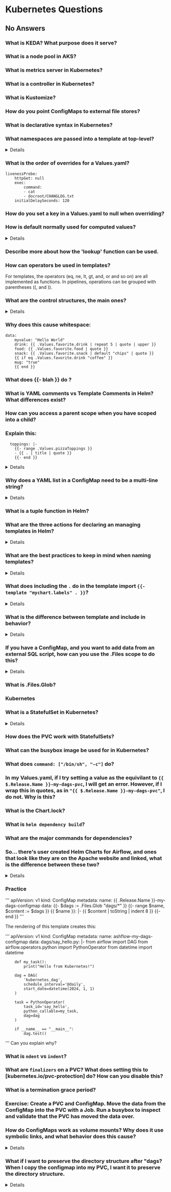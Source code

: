 # Kubernetes Questions



## No Answers
### What is KEDA? What purpose does it serve? 
### What is a node pool in AKS? 
### What is metrics server in Kubernetes? 
### What is a controller in Kubernetes? 
### What is Kustomize? 
### How do you point ConfigMaps to external file stores? 
### What is declarative syntax in Kubernetes? 

<!-- 
The answer should be completely inside of a <details></details> box, and should consist of #### and lower. Answer succinctly.  

-->



### What namespaces are passed into a template at top-level? 

<details>

More info: https://helm.sh/docs/chart_template_guide/builtin_objects/

- Release: This object describes the release itself. 
- Values: Values passed into the template from the values.yaml file and from user-supplied files. By default, Values is empty.
- Chart: The contents of the Chart.yaml file. Any data in Chart.yaml will be accessible here. For example {{ .Chart.Name }}-{{ .Chart.Version }} will print out the mychart-0.1.0.
- Subcharts: This provides access to the scope (.Values, .Charts, .Releases etc.) of subcharts to the parent. For example .Subcharts.mySubChart.myValue to access the myValue in the mySubChart chart.
- Files: This provides access to all non-special files in a chart. While you cannot use it to access templates, you can use it to access other files in the chart. See the section Accessing Files for more.
- Template: Contains information about the current template that is being executed

</details>

### What is the order of overrides for a Values.yaml? 

```
livenessProbe:
    httpGet: null
    exec: 
        command:
        - cat
        - docroot/CHANGLOG.txt
    initialDelaySeconds: 120

```

### How do you set a key in a Values.yaml to null when overriding? 






### How is default normally used for computed values?

<details>

```
drink: {{ .Values.favorite.drink | default (printf "%s-tea" (include "fullname" .)) }}
```
</details>

### Describe more about how the 'lookup' function can be used. 

### How can operators be used in templates?

For templates, the operators (eq, ne, lt, gt, and, or and so on) are all implemented as functions. In pipelines, operations can be grouped with parentheses ((, and )).

### What are the control structures, the main ones?

<details>

Helm's template language provides the following control structures:
- if/else for creating conditional blocks
- with to specify a scope
- range, which provides a "for each"-style loop

In addition to these, it provides a few actions for declaring and using named template segments:
- define declares a new named template inside of your template
- template imports a named template
- block declares a special kind of fillable template area

</details>

### Why does this cause whitespace:
```
data:
    myvalue: "Hello World"
    drink: {{ .Values.favorite.drink | repeat 5 | quote | upper }}
    food: {{ .Values.favorite.food | quote }}
    snack: {{ .Values.favorite.snack | default "chips" | quote }}
    {{ if eq .Values.favorite.drink "coffee" }}
    mug: "true"
    {{ end }}
```

### What does {{- blah  }} do ? 

### What is YAML comments vs Template Comments in Helm? What differences exist? 

### How can you access a parent scope when you have scoped into a child? 

### Explain this:
```
  toppings: |-
    {{- range .Values.pizzaToppings }}
    - {{ . | title | quote }}
    {{- end }}   
```

<details>

Sure! This snippet of Helm template code generates a list of pizza toppings, formatting each topping to have its first letter capitalized and enclosing it in quotes. Here's a step-by-step explanation:

### Explanation:

1. **`toppings: |-`**:
   - This indicates the start of a block scalar in YAML, which allows for multi-line content. The `|-` syntax means the content will be preserved exactly as written, without a trailing newline.

2. **`{{- range .Values.pizzaToppings }}`**:
   - This begins a `range` loop over the `pizzaToppings` list found in the Helm chart's `values.yaml` file.
   - `{{-` suppresses any leading whitespace/newline from the rendered output of this line.

3. **`- {{ . | title | quote }}`**:
   - `-` is the YAML syntax for starting a new list item.
   - `{{ . }}` refers to the current item in the `pizzaToppings` list.
   - `| title` converts the current item to title case (capitalizes the first letter of each word).
   - `| quote` wraps the current item in double quotes.

4. **`{{- end }}`**:
   - This ends the `range` loop.
   - `{{-` suppresses any leading whitespace/newline from the rendered output of this line.

</details>

### Why does a YAML list in a ConfigMap need to be a multi-line string?

<details>
Now, in this example we've done something tricky. The toppings: |- line is declaring a multi-line string. So our list of toppings is actually not a YAML list. It's a big string. Why would we do this? Because the data in ConfigMaps data is composed of key/value pairs, where both the key and the value are simple strings. To understand why this is the case, take a look at the Kubernetes ConfigMap docs. For us, though, this detail doesn't matter much.

</details>

### What is a tuple function in Helm?

### What are the three actions for declaring an managing templates in Helm?

<details>

In Helm, there are three primary actions for declaring and managing templates:

1. **`define`**:
   - Used to declare a new named template.
   - Syntax: `{{- define "templateName" }} ... {{- end }}`
   - Example:
     ```yaml
     {{- define "myTemplate" }}
     Hello, {{ .name }}!
     {{- end }}
     ```

2. **`include`**:
   - Used to include and render a named template within another template.
   - Syntax: `{{ include "templateName" . }}`
   - Example:
     ```yaml
     {{ include "myTemplate" . }}
     ```

3. **`template`**:
   - Similar to `include`, but with slightly different syntax and behavior. It allows you to include a named template and pass a custom context.
   - Syntax: `{{ template "templateName" . }}`
   - Example:
     ```yaml
     {{ template "myTemplate" . }}
     ```

### Detailed Explanation:

1. **`define`**:
   - This action is used to declare a reusable block of code, giving it a name that can be referenced later.
   - The template block is defined with `{{ define "templateName" }} ... {{ end }}`.

2. **`include`**:
   - This action is used to include and render a previously defined template by name.
   - The included template is rendered in the context of the current template or a specified context.
   - Useful for reusing common code snippets or components.

3. **`template`**:
   - This action also includes and renders a previously defined template.
   - It can be used interchangeably with `include`, but is sometimes preferred for its clarity in indicating the context being passed.
   - It helps in managing and passing specific contexts to the included templates.

</details>

### What are the best practices to keep in mind when naming templates?

<details>

An important detail to keep in mind when naming templates: template names are global. If you declare two templates with the same name, whichever one is loaded last will be the one used. Because templates in subcharts are compiled together with top-level templates, you should be careful to name your templates with chart-specific names.

One popular naming convention is to prefix each defined template with the name of the chart: {{ define "mychart.labels" }}. By using the specific chart name as a prefix we can avoid any conflicts that may arise due to two different charts that implement templates of the same name.

This behavior also applies to different versions of a chart. If you have mychart version 1.0.0 that defines a template one way, and a mychart version 2.0.0 that modifies the existing named template, it will use the one that was loaded last. You can work around this issue by also adding a version in the name of the chart: {{ define "mychart.v1.labels" }} and {{ define "mychart.v2.labels" }}.

</details>




### What does including the `.` do in the template import `{{- template "mychart.labels" . }}`?

<details>
Note that we pass . at the end of the template call. We could just as easily pass .Values or .Values.favorite or whatever scope we want. But what we want is the top-level scope.

</details>

### What is the difference between template and include in behavior? 

<details>

To work around this case, Helm provides an alternative to template that will import the contents of a template into the present pipeline where it can be passed along to other functions in the pipeline.

</details>

### If you have a ConfigMap, and you want to add data from an external SQL script, how can you use the .Files scope to do this? 

<details>

### How does overriding subcharts in MyChart.Values work? 

### How do global values in a Values.yaml work? What is the most common usage of this? 

### How are labels on templates globally shared? 

### How can commenting out problematic parsing sections and running helm install --dry-run --debug assist in debugging Helm charts? 

```
apiVersion: v1
kind: ConfigMap
metadata:
  name: conf
data:
{{ (.Files.Glob "foo/*").AsConfig | indent 2 }}
---
apiVersion: v1
kind: Secret
metadata:
  name: very-secret
type: Opaque
data:
{{ (.Files.Glob "bar/*").AsSecrets | indent 2 }}
```

</details>

### What is .Files.Glob? 


### Kubernetes


### What is a StatefulSet in Kubernetes? 

<details>

A StatefulSet in Kubernetes is a type of workload resource that is used to manage stateful applications. Unlike other resources such as Deployments, StatefulSets are designed to maintain a stable identity for each of their pods and provide guarantees about the ordering and uniqueness of these pods.

### Key Features of StatefulSet:

1. **Stable, Unique Pod Identifiers**:
   - Each pod in a StatefulSet has a unique, stable network identity that persists across rescheduling.
   - Pods are named with a predictable identity, like `statefulsetname-ordinal`.

2. **Ordered, Graceful Deployment and Scaling**:
   - Pods are created in order (from `0` to `N-1`) and terminated in reverse order.
   - This ordered deployment ensures that the application can depend on the sequence and availability of the pods.

3. **Stable, Persistent Storage**:
   - StatefulSets work with PersistentVolume Claims (PVCs) to provide stable storage that persists across pod rescheduling.
   - Each pod gets a dedicated PVC, ensuring that data is not lost when pods are rescheduled.

4. **Ordered Rolling Updates**:
   - Updates to the StatefulSet are done in an ordered, controlled manner, ensuring that at any point, only one pod is being updated.
   - This behavior helps maintain the stability and availability of the application during updates.

### Use Cases:

StatefulSets are ideal for applications that require one or more of the following:
- Stable, persistent storage.
- Ordered, predictable deployment and scaling.
- Stable network identities for pods.

Typical applications include:
- Databases (e.g., MySQL, PostgreSQL)
- Distributed systems (e.g., Zookeeper, Kafka, Cassandra)
- Stateful applications that need stable network identities and persistent storage.

### Example:

Here’s an example of a StatefulSet definition for a simple web application:

```yaml
apiVersion: apps/v1
kind: StatefulSet
metadata:
  name: web
spec:
  serviceName: "web"
  replicas: 3
  selector:
    matchLabels:
      app: web
  template:
    metadata:
      labels:
        app: web
    spec:
      containers:
      - name: nginx
        image: nginx:1.15.4
        ports:
        - containerPort: 80
          name: web
  volumeClaimTemplates:
  - metadata:
      name: www
    spec:
      accessModes: ["ReadWriteOnce"]
      resources:
        requests:
          storage: 1Gi
```

### Explanation:
- **`serviceName`**: The name of the headless service used to manage the network identity of the pods.
- **`replicas`**: The desired number of pod replicas.
- **`selector`**: Labels used to identify the pods managed by the StatefulSet.
- **`template`**: The pod template defining the containers and other settings for the pods.
- **`volumeClaimTemplates`**: Specifies the PVCs that each pod will have, ensuring stable, persistent storage.


</details>

### How does the PVC work with StatefulSets? 

### What can the busybox image be used for in Kubernetes? 

### What does `command: ["/bin/sh", "-c"]` do?

### In my Values.yaml, if I try setting a value as the equivilant to `{{ $.Release.Name }}-my-dags-pvc`, I will get an error. However, if I wrap this in quotes, as in `"{{ $.Release.Name }}-my-dags-pvc"`, I do not. Why is this? 

### What is the Chart.lock?

### What is `helm dependency build`? 

### What are the major commands for dependencies?


### So... there's user created Helm Charts for Airflow, and ones that look like they are on the Apache website and linked, what is the difference between these two? 


<details>
`helm dependency build`
`helm dependnecy upgrade`

(Option is to use global, ie)
```
global:
  existingClaim: "{{ .Release.Name }}-my-dags-pvc"

airflow:
  dags:
    path: /opt/airflow/dags
    persistence:
      enabled: true
      existingClaim: "{{ .Release.Name }}-my-dags-pvc"
      accessMode: ReadOnlyMany

dependencies:
  - name: airflow
    version: "8.5.2"  # replace with the appropriate version
    repository: "https://airflow-helm.github.io/charts"


```

"You can use global values to ensure the subchart can access the values defined in the parent chart. This approach is often more flexible and clearer when dealing with multiple subcharts."

</details>

### Practice

'''
apiVersion: v1
kind: ConfigMap
metadata:
    name: {{ .Release.Name }}-my-dags-configmap
data:
    {{- $dags := .Files.Glob "dags/*" }}
    {{- range $name, $content := $dags }}
    {{ $name }}: |-
        {{  $content | toString | indent 8 }}
    {{- end }}
'''

The rendering of this template creates this:

'''
apiVersion: v1
kind: ConfigMap
metadata:
    name: ashflow-my-dags-configmap
data:
    dags/say_hello.py: |-
                from airflow import DAG
        from airflow.operators.python import PythonOperator
        from datetime import datetime
        
        def my_task():
            print("Hello from Kubernetes!")
        
        dag = DAG(
            'kubernetes_dag',
            schedule_interval='@daily',
            start_date=datetime(2024, 1, 1)
        )
        
        task = PythonOperator(
            task_id='say_hello',
            python_callable=my_task,
            dag=dag
        )
        
        if __name__ == "__main__":
            dag.test()
'''
Can you explain why?

### What is `ndent` vs `indent`? 

### What are `finalizers` on a PVC? What does setting this to [kubernetes.io/pvc-protection] do? How can you disable this? 



### What is a termination grace period? 

### Exercise: Create a PVC and ConfigMap. Move the data from the ConfigMap into the PVC with a Job. Run a busybox to inspect and validate that the PVC has moved the data over. 

### How do ConfigMaps work as volume mounts? Why does it use symbolic links, and what behavior does this cause? 

<details>

If the files in /dags/* are symbolic links, the cp command will copy the symbolic links themselves by default. To copy the actual files that the symbolic links point to, you can use the -L option with the cp command. The -L option tells cp to dereference symbolic links, meaning it will copy the files that the links point to rather than the links themselves.

</details>





### What if I want to preserve the directory structure after "dags? When I copy the configmap into my PVC, I want it to preserve the directory structure.  

<details>

```
apiVersion: v1
kind: ConfigMap
metadata:
  name: {{ .Release.Name }}-dags-configmap
data:
  {{- $files := .Files.Glob "dags/**" }}
  {{- range $path, $file := $files }}
  {{ $path | replace "dags/" "" }}: |-
    {{ $.Files.Get $path | nindent 4 }}
  {{- end }}
```

</details>